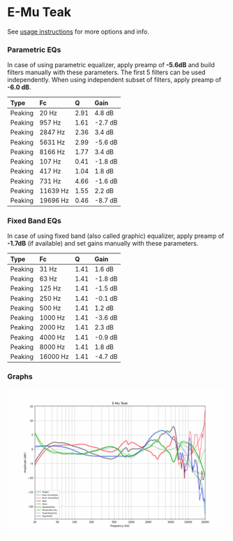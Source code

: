 # E-Mu Teak
See [usage instructions](https://github.com/jaakkopasanen/AutoEq#usage) for more options and info.

### Parametric EQs
In case of using parametric equalizer, apply preamp of **-5.6dB** and build filters manually
with these parameters. The first 5 filters can be used independently.
When using independent subset of filters, apply preamp of **-6.0 dB**.

| Type    | Fc       |    Q | Gain    |
|:--------|:---------|:-----|:--------|
| Peaking | 20 Hz    | 2.91 | 4.8 dB  |
| Peaking | 957 Hz   | 1.61 | -2.7 dB |
| Peaking | 2847 Hz  | 2.36 | 3.4 dB  |
| Peaking | 5631 Hz  | 2.99 | -5.6 dB |
| Peaking | 8166 Hz  | 1.77 | 3.4 dB  |
| Peaking | 107 Hz   | 0.41 | -1.8 dB |
| Peaking | 417 Hz   | 1.04 | 1.8 dB  |
| Peaking | 731 Hz   | 4.66 | -1.6 dB |
| Peaking | 11639 Hz | 1.55 | 2.2 dB  |
| Peaking | 19696 Hz | 0.46 | -8.7 dB |

### Fixed Band EQs
In case of using fixed band (also called graphic) equalizer, apply preamp of **-1.7dB**
(if available) and set gains manually with these parameters.

| Type    | Fc       |    Q | Gain    |
|:--------|:---------|:-----|:--------|
| Peaking | 31 Hz    | 1.41 | 1.6 dB  |
| Peaking | 63 Hz    | 1.41 | -1.8 dB |
| Peaking | 125 Hz   | 1.41 | -1.5 dB |
| Peaking | 250 Hz   | 1.41 | -0.1 dB |
| Peaking | 500 Hz   | 1.41 | 1.2 dB  |
| Peaking | 1000 Hz  | 1.41 | -3.6 dB |
| Peaking | 2000 Hz  | 1.41 | 2.3 dB  |
| Peaking | 4000 Hz  | 1.41 | -0.9 dB |
| Peaking | 8000 Hz  | 1.41 | 1.8 dB  |
| Peaking | 16000 Hz | 1.41 | -4.7 dB |

### Graphs
![](./E-Mu%20Teak.png)